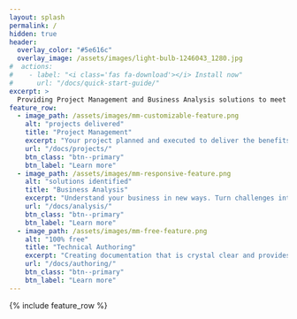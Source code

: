 ```yaml
---
layout: splash
permalink: /
hidden: true
header:
  overlay_color: "#5e616c"
  overlay_image: /assets/images/light-bulb-1246043_1280.jpg
#  actions:
#    - label: "<i class='fas fa-download'></i> Install now"
#      url: "/docs/quick-start-guide/"
excerpt: >
  Providing Project Management and Business Analysis solutions to meet your needs.<br />
feature_row:
  - image_path: /assets/images/mm-customizable-feature.png
    alt: "projects delivered"
    title: "Project Management"
    excerpt: "Your project planned and executed to deliver the benefits you wish for within the parameters that you define."
    url: "/docs/projects/"
    btn_class: "btn--primary"
    btn_label: "Learn more"
  - image_path: /assets/images/mm-responsive-feature.png
    alt: "solutions identified"
    title: "Business Analysis"
    excerpt: "Understand your business in new ways. Turn challenges into exciting opportunities."
    url: "/docs/analysis/"
    btn_class: "btn--primary"
    btn_label: "Learn more"
  - image_path: /assets/images/mm-free-feature.png
    alt: "100% free"
    title: "Technical Authoring"
    excerpt: "Creating documentation that is crystal clear and provides true insight to the reader."
    url: "/docs/authoring/"
    btn_class: "btn--primary"
    btn_label: "Learn more"      
---
```


{% include feature_row %}
